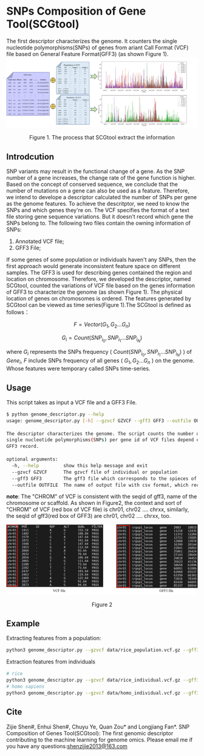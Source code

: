 # SNPs Composition of Gene Tool(SCGtool)

The first descriptor characterizes the genome. It counters the single nucleotide polymorphisms(SNPs) of genes from ariant Call Format (VCF) file based on General Feature Format(GFF3) (as shown Figure 1).
![diagram](img/diagram.png "The process that SCGtool extract the information")

<center>Figure 1. The process that SCGtool extract the information</center>

## Introdcution

SNP variants may result in the functional change of a gene. As the SNP number of a gene increases, the change rate of the gene function is higher. Based on the concept of conserved sequence, we conclude that the number of mutations on a gene can also be used as a feature. Therefore, we intend to develope a descriptor calculated the number of SNPs per gene as the genome features. To achieve the descritptor, we need to know the SNPs and which genes they're on. The VCF specifies the format of a text file storing gene sequence variations. But it doesn't record which gene the SNPs belong to. The following two files contain the owning information of SNPs:

1. Annotated VCF file;
2. GFF3 File;

If some genes of some population or individuals haven't any SNPs, then the first approach would generate inconsistent feature space on different samples. The GFF3 is used for describing genes contained the region and location on chromosome. Therefore, we developed the descriptor, named SCGtool, counted the variations of VCF file based on the genes information of GFF3 to characterize the genome (as shown Figure 1). The physical location of genes on chromosomes is ordered. The features generated by SCGtool can be viewed as time series(Figure 1).The SCGtool is defined as follows：

$$
F=Vector\left(G_1,G_2\ldots G_n\right)
$$

$$
G_i=Count\left(SNP_{i_0},SNP_{i_1}\ldots S N P_{i_N}\right)
$$

where $G_i$ represents the SNPs frequency ( $Count\left(SNP_{i_0},SNP_{i_1}\ldots SNP_{i_N}\right)$ ) of $Gene_i$, $F$ include SNPs frequency of all genes ( $G_1,G_2\ldots G_n$ ) on the genome. Whose features were temporary called SNPs time-series.

## Usage

This script takes as input a VCF file and a GFF3 File.

```bash
$ python genome_descriptor.py --help
usage: genome_descriptor.py [-h] --gzvcf GZVCF --gff3 GFF3 --outfile OUTFILE

The descriptor characterizes the genome. The script counts the number of
single nucleotide polymorphisms(SNPs) per gene id of VCF files depend on
GFF3 record.

optional arguments:
  -h, --help         show this help message and exit
  --gzvcf GZVCF      The gzvcf file of individual or population
  --gff3 GFF3        The gff3 file which corresponds to the spieces of the gzvcf
  --outfile OUTFILE  The name of output file with csv format, which records the features of genome
```

**note**: The "CHROM" of VCF is consistent with the seqid of gff3, name of the chromosome or scaffold. As shown in Figure2, the context and sort of "CHROM" of VCF (red box of VCF file) is chr01, chr02 .... chrxx, similarly, the seqid of gff3(red box of GFF3) are chr01, chr02 .... chrxx, too.

![comparison](./img/comparison.jpg)

<center>Figure 2</center>

## Example

Extracting features from a population:

```bash
python3 genome_descriptor.py --gzvcf data/rice_population.vcf.gz --gff3 GFF3/rice.gff --outfile features/rice_population_features.csv
```

Extraction features from individuals

```bash
# rice 
python3 genome_descriptor.py --gzvcf data/rice_individual.vcf.gz --gff3 GFF3/rice.gff --outfile features/rice_individual_features.csv
# homo sapiens
python3 genome_descriptor.py --gzvcf data/homo_individual.vcf.gz --gff3 GFF3/Homo_sapiens.GRCh38.106.gff3 --outfile features/homo_individual.csv
```

## Cite

Zijie Shen#, Enhui Shen#, Chuyu Ye, Quan Zou* and Longjiang Fan*. SNP Composition of Genes Tool(SCGtool): The first genomic descriptor contributing to the machine learning for genome omics.
Please email me if you have any questions:shenzijie2013@163.com
